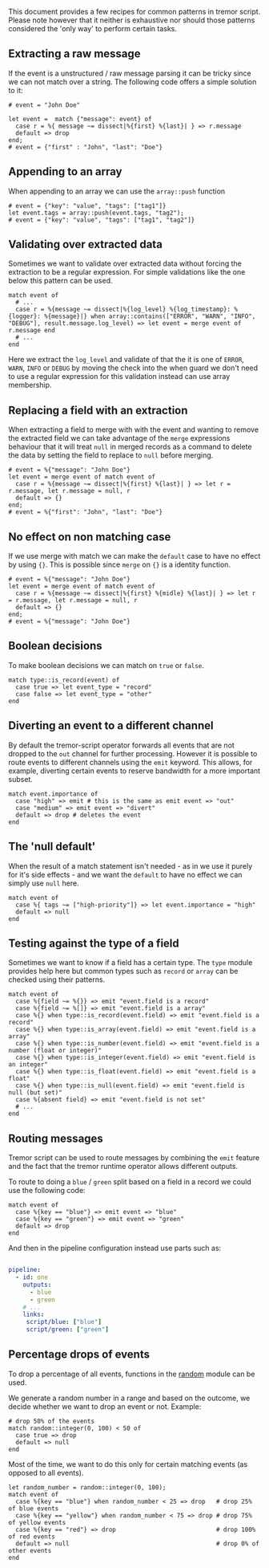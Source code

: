 This document provides a few recipes for common patterns in tremor script. Please note however that it neither is exhaustive nor should those patterns considered the 'only way' to perform certain tasks.



## Extracting a raw message

If the event is a unstructured / raw message parsing it can be tricky since we can not match over a string. The following code offers a simple solution to it:

```tremor
# event = "John Doe"

let event =  match {"message": event} of
  case r = %{ message ~= dissect|%{first} %{last}| } => r.message
  default => drop
end;
# event = {"first" : "John", "last": "Doe"}
```



## Appending to an array

When appending to an array we can use the `array::push` function

```tremor
# event = {"key": "value", "tags": ["tag1"]}
let event.tags = array::push(event.tags, "tag2");
# event = {"key": "value", "tags": ["tag1", "tag2"]}
```



## Validating over extracted data

Sometimes we want to validate over extracted data without forcing the extraction to be a regular expression. For simple validations like the one below this pattern can be used.

```tremor
match event of
  # ...
  case r = %{message ~= dissect|%{log_level} %{log_timestamp}: %{logger}: %{message}|} when array::contains(["ERROR", "WARN", "INFO", "DEBUG"], result.message.log_level) => let event = merge event of r.message end
  # ...
end
```

Here we extract the `log_level`  and validate of that the it is one of `ERROR`, `WARN`, `INFO` or `DEBUG` by moving the check into the when guard we don't need to use a regular expression for this validation instead can use array membership.



## Replacing a field with an extraction

When extracting a field to merge with with the event and wanting to remove  the extracted field we can take advantage of the `merge` expressions behaviour that it will treat `null` in merged records as a command to delete the data by setting the field to replace to `null` before merging.

```tremor
# event = %{"message": "John Doe"}
let event = merge event of match event of
  case r = %{message ~= dissect|%{first} %{last}| } => let r = r.message, let r.message = null, r
  default => {}
end;
# event = %{"first": "John", "last": "Doe"}
```



## No effect on non matching case

If we use merge with match we can make the `default` case to have no effect by using `{}`. This is possible since `merge` on `{}` is a identity function.

```tremor
# event = %{"message": "John Doe"}
let event = merge event of match event of
  case r = %{message ~= dissect|%{first} %{midle} %{last}| } => let r = r.message, let r.message = null, r
  default => {}
end;
# event = %{"message": "John Doe"}
```



## Boolean decisions

To make boolean decisions we can match on `true` or `false`.

```tremor
match type::is_record(event) of
  case true => let event_type = "record"
  case false => let event_type = "other"
end
```



## Diverting an event to a different channel

By default the tremor-script operator forwards all events that are not dropped to the `out` channel for further processing. However it is possible to route events to different channels using the `emit` keyword. This allows, for example, diverting certain events to reserve bandwidth for a more important subset.

```tremor
match event.importance of
  case "high" => emit # this is the same as emit event => "out"
  case "medium" => emit event => "divert"
  default => drop # deletes the event
end
```



## The 'null default'

When the result of a match statement isn't needed - as in we use it purely for it's side effects - and we want the `default` to have no effect we can simply use `null` here.

```tremor
match event of
  case %{ tags ~= ["high-priority"]} => let event.importance = "high"
  default => null
end
```



## Testing against the type of a field

Sometimes we want to know if a field has a certain type. The `type` module provides help here but common types such as `record` or `array` can be checked using their patterns.

```tremor
match event of
  case %{field ~= %{}} => emit "event.field is a record"
  case %{field ~= %[]} => emit "event.field is a array"
  case %{} when type::is_record(event.field) => emit "event.field is a record"
  case %{} when type::is_array(event.field) => emit "event.field is a array"
  case %{} when type::is_number(event.field) => emit "event.field is a number (float or integer)"
  case %{} when type::is_integer(event.field) => emit "event.field is an integer"
  case %{} when type::is_float(event.field) => emit "event.field is a float"
  case %{} when type::is_null(event.field) => emit "event.field is null (but set)"
  case %{absent field} => emit "event.field is not set"
  # ...
end
```

## Routing messages

Tremor script can be used to route messages by combining the `emit` feature and the fact that the tremor runtime operator allows different outputs.

To route to doing a  `blue` / `green` split based on a field in a record we could use the following code:



```
match event of
  case %{key == "blue"} => emit event => "blue"
  case %{key == "green"} => emit event => "green"
  default => drop
end
```



And then in the pipeline configuration instead use parts such as:

```yaml

pipeline:
  - id: one
    outputs:
      - blue
      - green
    # ...
    links:
     script/blue: ["blue"]
     script/green: ["green"]
```


## Percentage drops of events

To drop a percentage of all events, functions in the [random](functions/random.md) module can be used.

We generate a random number in a range and based on the outcome, we decide whether we want to drop an event or not. Example:

```tremor
# drop 50% of the events
match random::integer(0, 100) < 50 of
  case true => drop
  default => null
end
```

Most of the time, we want to do this only for certain matching events (as opposed to all events).

```tremor
let random_number = random::integer(0, 100);
match event of
  case %{key == "blue"} when random_number < 25 => drop   # drop 25% of blue events
  case %{key == "yellow"} when random_number < 75 => drop # drop 75% of yellow events
  case %{key == "red"} => drop                            # drop 100% of red events
  default => null                                         # drop 0% of other events
end
```
